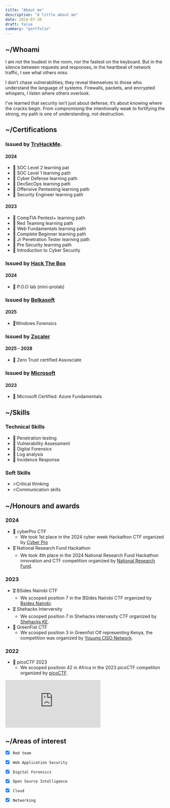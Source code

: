 ```yaml
---
title: "About me"
description: "A little about me"
date: 2024-07-30
draft: false
summary: "portfolio"
---
```


## ~/Whoami 

I am not the loudest in the room, nor the fastest on the keyboard. But in the silence between requests and responses, in the heartbeat of network traffic, I see what others miss. 

I don’t chase vulnerabilities; they reveal themselves to those who understand the language of systems. Firewalls, packets, and encrypted whispers, I listen where others overlook.

I’ve learned that security isn’t just about defense; it’s about knowing where the cracks begin. From compromising the intentionally weak to fortifying the strong, my path is one of understanding, not destruction.

## ~/Certifications

### Issued by [TryHackMe](https://www.linkedin.com/company/tryhackme/).

#### 2024
- 🎯 SOC Level 2 learning pat
- 🎯 SOC Level 1 learning path
- 🎯 Cyber Defense learning path
- 🎯 DevSecOps learning path
- 🎯 Offensive Pentesting learning path
- 🎯 Security Engineer learning path
  
#### 2023
- 🎯 CompTIA Pentest+ learning path
- 🎯 Red Teaming learning path
- 🎯 Web Fundamentals learning path
- 🎯 Complete Beginner learning path
- 🎯 Jr Penetration Tester learning path
- 🎯 Pre Security learning path
- 🎯 Introduction to Cyber Security

### Issued by [Hack The Box](https://www.linkedin.com/company/hackthebox/)
#### 2024
- 🎯 P.O.O lab (mini-prolab)

### Issued by [Belkasoft](https://www.linkedin.com/company/belkasoft/)
#### 2025
- 🎯Windows Forensics

### Issued by [Zscaler](https://www.linkedin.com/company/zscaler/)
#### 2025 - 2028
- 🎯 Zero Trust certified Assosciate

### Issued by [Microsoft](https://www.linkedin.com/company/microsoft/)
#### 2023
- 🎯 Microsoft Certified: Azure Fundamentals

## ~/Skills
### Technical Skills
- 🎯 Penetration testing
- 🎯 Vulnerability Assessment
- 🎯 Digital Forensics
- 🎯 Log analysis
- 🎯 Incidence Response

### Soft Skills
- 🔥Critical thinking
- 🔥Communication skills 


## ~/Honours and awards

### 2024
- 🥇 cyberPro CTF 
     - We took 1st place in the 2024 cyber week Hackathon CTF organized by [Cyber Pro](https://www.linkedin.com/company/cyberpro-company/)
- 🎖 National Research Fund Hackathon
     - We took 4th place in the 2024 National Research Fund Hackathon innovation and CTF competition organized by [National Research Fund](https://www.linkedin.com/company/national-research-fund-kenya/).
### 2023
* 🎖 BSides Nairobi CTF
     - We scooped position 7 in the BSides Nairobi CTF organized by [Bsides Nairobi](https://www.linkedin.com/company/bsidesnairobi/).
* 🎖 Shehacks Interversity
     - We scooped position 7 in Shehacks intervasity CTF organized by [Shehacks KE](https://www.linkedin.com/company/shehacks-ke/).
* 🥉 GreenFist CTF
     - We scooped position 3 in Greenfist Ctf representing Kenya, the competition was organized by [Youung CISO Network](https://www.linkedin.com/company/young-ciso-network/).
### 2022
* 🏅 picoCTF 2023
    - We scooped positioin 42 in Africa in the 2023 picoCTF competiton organized by [picoCTF](https://www.linkedin.com/company/picoctf/).

<iframe src="https://tryhackme.com/api/v2/badges/public-profile?userPublicId=1353127" style='border:none;'></iframe> 
 

## ~/Areas of interest

  * [x] `Red team`
  * [x] `Web Application Security`
  * [x] `Digital Forensics`
  * [x] `Open Source Intelligence`
  * [x] `Cloud`
  * [x] `Networking`
  



